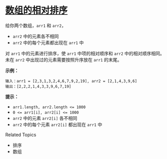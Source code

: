 # [数组的相对排序](https://leetcode-cn.com/problems/relative-sort-array/)

给你两个数组，`arr1` 和 `arr2`，

- `arr2` 中的元素各不相同
- `arr2` 中的每个元素都出现在 `arr1` 中

对 `arr1` 中的元素进行排序，使 `arr1` 中项的相对顺序和 `arr2` 中的相对顺序相同。未在 `arr2` 中出现过的元素需要按照升序放在 `arr1` 的末尾。

 

**示例：**

```
输入：arr1 = [2,3,1,3,2,4,6,7,9,2,19], arr2 = [2,1,4,3,9,6]
输出：[2,2,2,1,4,3,3,9,6,7,19]
```

 

**提示：**

- `arr1.length, arr2.length <= 1000`
- `0 <= arr1[i], arr2[i] <= 1000`
- `arr2` 中的元素 `arr2[i]` 各不相同
- `arr2` 中的每个元素 `arr2[i]` 都出现在 `arr1` 中

Related Topics

- 排序
- 数组